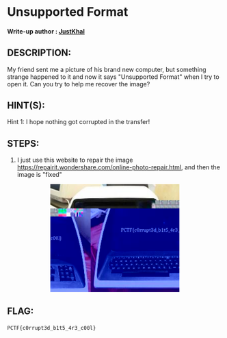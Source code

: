 # Unsupported Format
#### Write-up author : [JustKhal](https://github.com/JustKhal)
## DESCRIPTION:
My friend sent me a picture of his brand new computer, but something strange happened to it and now it says "Unsupported Format" when I try to open it. Can you try to help me recover the image?
## HINT(S):

Hint 1: I hope nothing got corrupted in the transfer!

## STEPS:
1. I just use this website to repair the image https://repairit.wondershare.com/online-photo-repair.html, and then the image is "fixed"
<p align="center"><img src="fixed.jpg" width=60%  height=60%></p>

## FLAG:

```
PCTF{c0rrupt3d_b1t5_4r3_c00l}
```

